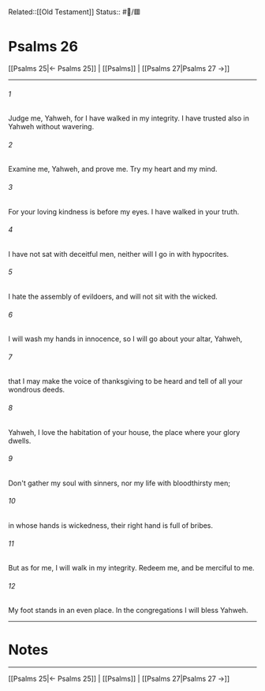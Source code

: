 Related::[[Old Testament]]
Status:: #📖/🟥
# Psalms 26

[[Psalms 25|← Psalms 25]] | [[Psalms]] | [[Psalms 27|Psalms 27 →]]
***



###### 1 
Judge me, Yahweh, for I have walked in my integrity. I have trusted also in Yahweh without wavering. 

###### 2 
Examine me, Yahweh, and prove me. Try my heart and my mind. 

###### 3 
For your loving kindness is before my eyes. I have walked in your truth. 

###### 4 
I have not sat with deceitful men, neither will I go in with hypocrites. 

###### 5 
I hate the assembly of evildoers, and will not sit with the wicked. 

###### 6 
I will wash my hands in innocence, so I will go about your altar, Yahweh, 

###### 7 
that I may make the voice of thanksgiving to be heard and tell of all your wondrous deeds. 

###### 8 
Yahweh, I love the habitation of your house, the place where your glory dwells. 

###### 9 
Don't gather my soul with sinners, nor my life with bloodthirsty men; 

###### 10 
in whose hands is wickedness, their right hand is full of bribes. 

###### 11 
But as for me, I will walk in my integrity. Redeem me, and be merciful to me. 

###### 12 
My foot stands in an even place. In the congregations I will bless Yahweh.

---
# Notes


***
[[Psalms 25|← Psalms 25]] | [[Psalms]] | [[Psalms 27|Psalms 27 →]]
